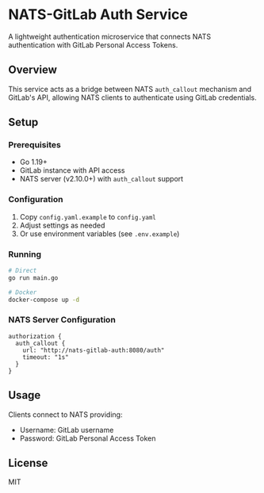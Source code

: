 
# NATS-GitLab Auth Service

A lightweight authentication microservice that connects NATS authentication with GitLab Personal Access Tokens.

## Overview

This service acts as a bridge between NATS `auth_callout` mechanism and GitLab's API, allowing NATS clients to authenticate using GitLab credentials.

## Setup

### Prerequisites
- Go 1.19+
- GitLab instance with API access
- NATS server (v2.10.0+) with `auth_callout` support

### Configuration
1. Copy `config.yaml.example` to `config.yaml`
2. Adjust settings as needed
3. Or use environment variables (see `.env.example`)

### Running
```bash
# Direct
go run main.go

# Docker
docker-compose up -d
```

### NATS Server Configuration
```
authorization {
  auth_callout {
    url: "http://nats-gitlab-auth:8080/auth"
    timeout: "1s"
  }
}
```

## Usage

Clients connect to NATS providing:
- Username: GitLab username
- Password: GitLab Personal Access Token

## License

MIT
